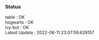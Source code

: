 ### Status


table : OK  
hogwarts : OK  
icy-bot : OK  
Latest Update : 2022-06-11 23:07:59.629157
